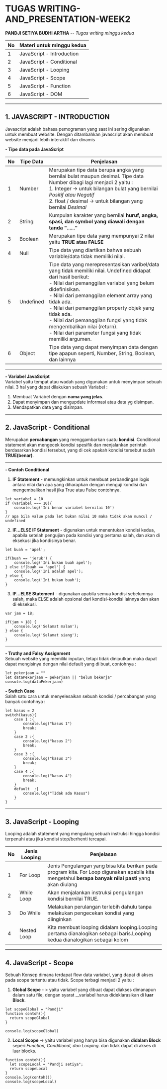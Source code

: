 # TUGAS WRITING-AND_PRESENTATION-WEEK2

__PANDJI SETIYA BUDHI ARTHA__ -- _Tugas writing minggu kedua_

| __No__ | __Materi untuk minggu kedua__ | 
|----|-----------------------------|
|  1 | JavaScript - Introduction |
|  2 | JavaScript - Conditional  |
|  3 | JavaScript - Looping      |
|  4 | JavaScript - Scope        |
|  5 | JavaScript - Function     |
|  6 | JavaScript - DOM          |

--------------------------------------------------------------------------------------------

## __1. JAVASCRIPT - INTRODUCTION__ <br>
Javascript adalah bahasa pemograman yang saat ini sering digunakan untuk membuat website. Dengan ditambahkan javascript akan membuat website menjadi lebih interaktif dan dinamis

__- Tipe data pada JavaScript__ <br>

| __No__ | __Tipe Data__ | __Penjelasan__ |
|--------|---------------|----------------|
|   1    | Number        | Merupakan tipe data berupa angka yang bernilai bulat maupun desimal. Tipe data Number dibagi lagi menjadi 2 yaitu : <br> 1.  Integer -> untuk bilangan bulat yang bernilai _Positif atau Negatif_ <br> 2. float / desimal -> untuk bilangan yang bernilai _Desimal_ |
|   2    | String        | Kumpulan karakter yang bernilai __huruf, angka, spasi, dan symbol yang diawali dengan tanda "......"__ |
|   3    | Boolean       | Merupakan tipe data yang mempunyai 2 nilai yaitu __TRUE atau FALSE__ | 
|   4    | Null          | Tipe data yang diartikan bahwa sebuah variable/data tidak memiliki nilai. | 
|   5    | Undefined     | Tipe data yang merepresentasikan varibel/data yang tidak memiliki nilai. Undefined didapat dari hasil berikut: <br> - Nilai dari pemanggilan variabel yang belum didefinisikan. <br> - Nilai dari pemanggilan element array yang tidak ada. <br> - Nilai dari pemanggilan property objek yang tidak ada. <br> - Nilai dari pemanggilan fungsi yang tidak mengembalikan nilai (return). <br> - Nilai dari parameter fungsi yang tidak memiliki argumen. |
|   6    | Object        | Tipe data yang dapat menyimpan data dengan tipe apapun seperti, Number, String, Boolean, dan lainnya | 

--------------------------------------------------------------------------------------------

__- Variabel JavaScript__ <br>
Variabel yaitu tempat atau wadah yang digunakan untuk menyimpan sebuah nilai. 3 hal yang dapat dilakukan sebuah Variabel : <br>
1. Membuat Variabel dengan __nama yang jelas__. <br>
2. Dapat menyimpan dan mengupdate informasi atau data yg disimpan.
3. Mendapatkan data yang disimpan. 

---------------------------------------------------------------------------------------------

## __2. JavaScript - Conditional__ <br>
Merupakan __percabangan__ yang menggambarkan suatu __kondisi__.  Conditional statement akan mengecek kondisi spesifik dan menjalankan perintah berdasarkan kondisi tersebut, yang di cek apakah kondisi tersebut sudah __TRUE(benar)__. <br>

---------------------------------------------------------------------------------------------

__- Contoh Conditional__ <br>
1. __IF Statement__ -  memungkinkan untuk membuat perbandingan logis antara nilai dan apa yang diharapkan dengan menguji kondisi dan mengembalikan hasil jika True atau False contohnya. <br>
```
let variabel = 10
if (variabel === 10){
    console.log('Ini benar variabel bernilai 10')
} 
// apa bila value pada let bukan nilai 10 maka tidak akan muncul / undefined
```

2. __IF...ELSE IF Statement__ - digunakan untuk menentukan kondisi kedua, apabila setelah pengujian pada kondisi yang pertama salah, dan akan di eksekusi jika kondisinya benar.
```
let buah = 'apel';

if(buah == 'jeruk') {
	console.log('Ini bukan buah apel');
} else if(buah == 'apel') {
	console.log('Ini adalah apel');
} else {
    console.log('Ini bukan buah');
}
```
3. __IF...ELSE Statement__ - digunakan apabila semua kondisi sebelumnya salah, maka ELSE adalah opsional dari kondisi-kondisi lainnya dan akan di eksekusi.
```
var jam = 18;

if(jam > 18) {
	console.log('Selamat malam');
} else {
	console.log('Selamat siang');
}
```
--------------------------------------------------------------------------------------------
__- Truthy and Falsy Assignment__ <br>
Sebuah website yang memiliki inputan, tetapi tidak diniputkan maka dapat dapat mengisinya dengan nilai default yang di buat, contohnya :
```
let pekerjaan = ""
let dataPekerjaan = pekerjaan || "belum bekerja"
console.log(dataPekerjaan)
```

__- Switch Case__ <br>
Salah satu cara untuk menyelesaikan sebuah kondisi / percabangan yang banyak contohnya :
```
let kasus = 2
switch(kasus){
    case 1 :{
        console.log("kasus 1")
        break;
    }
    case 2 :{
        console.log("kasus 2")
        break;
    }
    case 3 :{
        console.log("kasus 3")
        break;
    }
    case 4 :{
        console.log("kasus 4")
        break;
    }
    default  :{
        console.log("TIdak ada Kasus")
    }
}
```
------------------------------------------------------------------------------------------

## __3. JavaScript - Looping__ <br>
Looping adalah statement yang mengulang sebuah instruksi hingga kondisi terpenuhi atau jika kondisi stop/berhenti tercapai. 

| __No__ | __Jenis Looping__ | __Penjelasan__ |
|--------|-------------------|----------------|
|   1    | For Loop          | Jenis Pengulangan yang bisa kita berikan pada program kita. For Loop digunakan apabila kita mengetahui __berapa banyak nilai pasti__ yang akan diulang |
|   2    | While Loop        | Akan menjalankan instruksi pengulangan kondisi bernilai TRUE. |
|   3    | Do While          | Melakukan perulangan terlebih dahulu tanpa melakukan pengecekan kondisi yang diinginkan |
|   4    | Nested Loop       | Kita membuat looping didalam looping.Looping pertama dianalogikan sebagai baris.Looping kedua dianalogikan sebagai kolom | <br>

------------------------------------------------------------------------------------------

## __4. JavaScript - Scope__ <br>
Sebuah Konsep dimana terdapat flow data variabel, yang dapat di akses pada scope tertentu atau tidak. Scope terbagi menjadi 2 yaitu : <br>
1. __Global Scope__ - > yaitu variabel yang dibuat dapat diakses dimanapun dalam satu file, dengan syarat __variabel harus dideklarasikan di __luar Block__.  <br>
```
let scopeGlobal = "Pandji"
function contoh(){
  return scopeGlobal
}

console.log(scopeGlobal)
```
2. __Local Scope__ -> yaitu variabel yang hanya bisa digunakan __didalam Block__ seperi _Function, Conditional, dan Looping_. dan tidak dapat di akses di luar blocks.
```
function contoh(){
  let scopeLocal = "Pandji setiya";
  return scopeLocal
}
console.log(contoh())
console.log(scopeLocal)
```
